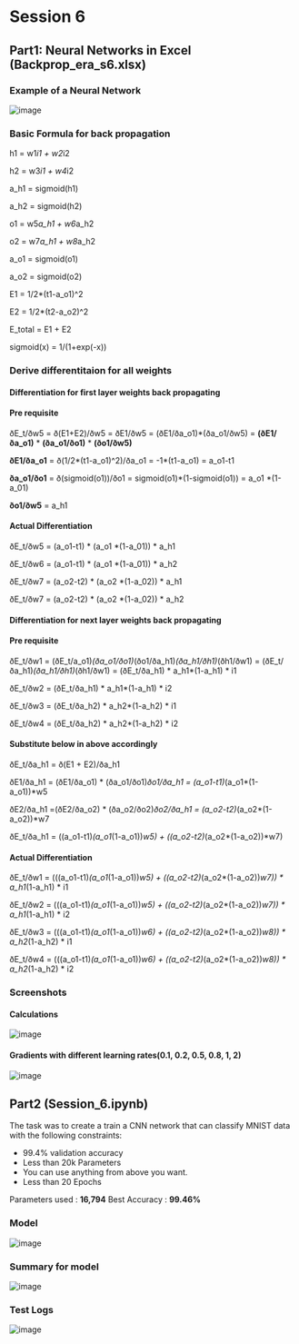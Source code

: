 # Session 6

## Part1: Neural Networks in Excel (Backprop_era_s6.xlsx)

### Example of a Neural Network

![image](https://github.com/shrey131195/ERAV1/assets/26046930/74caa60e-c3f9-48f5-ac35-65ec93b4c877)

### Basic Formula for back propagation
h1 = w1*i1 + w2*i2

h2 = w3*i1 + w4*i2

a_h1 = sigmoid(h1)		

a_h2 = sigmoid(h2)		

o1 = w5*a_h1 + w6*a_h2 		

o2 = w7*a_h1 + w8*a_h2		

a_o1 = sigmoid(o1)		

a_o2 = sigmoid(o2)		

E1 = 1/2*(t1-a_o1)^2		

E2 = 1/2*(t2-a_o2)^2		

E_total = E1 + E2		

sigmoid(x)  = 1/(1+exp(-x))

### Derive differentitaion for all weights

#### Differentiation for first layer weights back propagating

#### Pre requisite

ðE_t/ðw5 = ð(E1+E2)/ðw5 = ðE1/ðw5 = (ðE1/ða_o1)*(ða_o1/ðw5) = **(ðE1/ða_o1)** * **(ða_o1/ðo1)** * **(ðo1/ðw5)**										

**ðE1/ða_o1** = ð(1/2*(t1-a_o1)^2)/ða_o1  = -1*(t1-a_o1) = a_o1-t1										

**ða_o1/ðo1** = ð(sigmoid(o1))/ðo1 = sigmoid(o1)*(1-sigmoid(o1)) = a_o1 *(1-a_01)										

**ðo1/ðw5** = a_h1

#### Actual Differentiation
ðE_t/ðw5 = (a_o1-t1) * (a_o1 *(1-a_01)) * a_h1		

ðE_t/ðw6 = (a_o1-t1) * (a_o1 *(1-a_01)) * a_h2			

ðE_t/ðw7 = (a_o2-t2) * (a_o2 *(1-a_02)) * a_h1		

ðE_t/ðw7 = (a_o2-t2) * (a_o2 *(1-a_02)) * a_h2		

#### Differentiation for next layer weights back propagating

#### Pre requisite

ðE_t/ðw1 = (ðE_t/a_o1)*(ða_o1/ðo1)*(ðo1/ða_h1)*(ða_h1/ðh1)*(ðh1/ðw1) = (ðE_t/ða_h1)*(ða_h1/ðh1)*(ðh1/ðw1) = (ðE_t/ða_h1) * a_h1*(1-a_h1) * i1	

ðE_t/ðw2 = (ðE_t/ða_h1) * a_h1*(1-a_h1) * i2	

ðE_t/ðw3 = (ðE_t/ða_h2) * a_h2*(1-a_h2) * i1	

ðE_t/ðw4 = (ðE_t/ða_h2) * a_h2*(1-a_h2) * i2	

#### Substitute below in above accordingly

ðE_t/ða_h1 = ð(E1 + E2)/ða_h1		

ðE1/ða_h1 = (ðE1/ða_o1) * (ða_o1/ðo1)*ðo1/ða_h1 = (a_o1-t1)*(a_o1*(1-a_o1))*w5	

ðE2/ða_h1 =(ðE2/ða_o2) * (ða_o2/ðo2)*ðo2/ða_h1 = (a_o2-t2)*(a_o2*(1-a_o2))*w7		

ðE_t/ða_h1 = ((a_o1-t1)*(a_o1*(1-a_o1))*w5) + ((a_o2-t2)*(a_o2*(1-a_o2))*w7)		

#### Actual Differentiation
ðE_t/ðw1 = (((a_o1-t1)*(a_o1*(1-a_o1))*w5) + ((a_o2-t2)*(a_o2*(1-a_o2))*w7)) * a_h1*(1-a_h1) * i1			

ðE_t/ðw2 = (((a_o1-t1)*(a_o1*(1-a_o1))*w5) + ((a_o2-t2)*(a_o2*(1-a_o2))*w7)) * a_h1*(1-a_h1) * i2			

ðE_t/ðw3 = (((a_o1-t1)*(a_o1*(1-a_o1))*w6) + ((a_o2-t2)*(a_o2*(1-a_o2))*w8)) * a_h2*(1-a_h2) * i1			

ðE_t/ðw4 = (((a_o1-t1)*(a_o1*(1-a_o1))*w6) + ((a_o2-t2)*(a_o2*(1-a_o2))*w8)) * a_h2*(1-a_h2) * i2			

### Screenshots

#### Calculations
![image](https://github.com/shrey131195/ERAV1/assets/26046930/352e9370-385e-4cb1-9284-73d59fe9405f)

#### Gradients with different learning rates(0.1, 0.2, 0.5, 0.8, 1, 2)

![image](https://github.com/shrey131195/ERAV1/assets/26046930/b6cf0f15-0cd8-495b-908e-9fe541253e29)

## Part2 (Session_6.ipynb)

The task was to create a train a CNN network that can classify MNIST data with the following constraints:
* 99.4% validation accuracy
* Less than 20k Parameters
* You can use anything from above you want. 
* Less than 20 Epochs

Parameters used : **16,794**
Best Accuracy : **99.46%**

### Model
![image](https://github.com/shrey131195/ERAV1/assets/26046930/c35eab32-1d02-4a4d-8a3e-8515526baaae)
 
### Summary for model
![image](https://github.com/shrey131195/ERAV1/assets/26046930/09076f14-85df-467e-8fa9-5e873f04f742)

### Test Logs
![image](https://github.com/shrey131195/ERAV1/assets/26046930/1dbe2bc8-ec85-4211-8611-f2811f712ccc)

